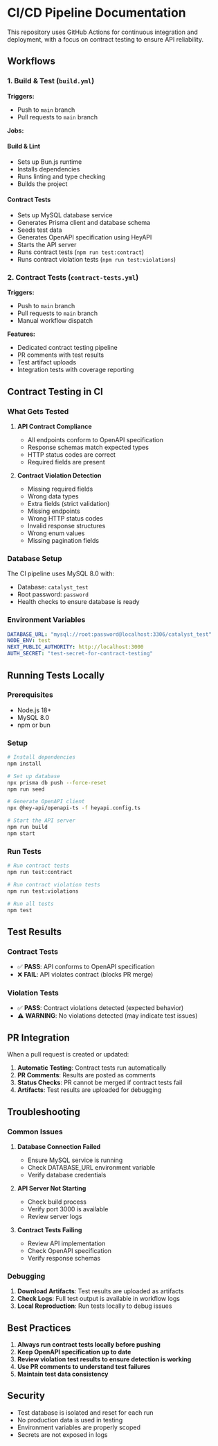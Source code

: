 # CI/CD Pipeline Documentation

This repository uses GitHub Actions for continuous integration and deployment, with a focus on contract testing to ensure API reliability.

## Workflows

### 1. Build & Test (`build.yml`)

**Triggers:**
- Push to `main` branch
- Pull requests to `main` branch

**Jobs:**

#### Build & Lint
- Sets up Bun.js runtime
- Installs dependencies
- Runs linting and type checking
- Builds the project

#### Contract Tests
- Sets up MySQL database service
- Generates Prisma client and database schema
- Seeds test data
- Generates OpenAPI specification using HeyAPI
- Starts the API server
- Runs contract tests (`npm run test:contract`)
- Runs contract violation tests (`npm run test:violations`)

### 2. Contract Tests (`contract-tests.yml`)

**Triggers:**
- Push to `main` branch
- Pull requests to `main` branch
- Manual workflow dispatch

**Features:**
- Dedicated contract testing pipeline
- PR comments with test results
- Test artifact uploads
- Integration tests with coverage reporting

## Contract Testing in CI

### What Gets Tested

1. **API Contract Compliance**
   - All endpoints conform to OpenAPI specification
   - Response schemas match expected types
   - HTTP status codes are correct
   - Required fields are present

2. **Contract Violation Detection**
   - Missing required fields
   - Wrong data types
   - Extra fields (strict validation)
   - Missing endpoints
   - Wrong HTTP status codes
   - Invalid response structures
   - Wrong enum values
   - Missing pagination fields

### Database Setup

The CI pipeline uses MySQL 8.0 with:
- Database: `catalyst_test`
- Root password: `password`
- Health checks to ensure database is ready

### Environment Variables

```yaml
DATABASE_URL: "mysql://root:password@localhost:3306/catalyst_test"
NODE_ENV: test
NEXT_PUBLIC_AUTHORITY: http://localhost:3000
AUTH_SECRET: "test-secret-for-contract-testing"
```

## Running Tests Locally

### Prerequisites
- Node.js 18+
- MySQL 8.0
- npm or bun

### Setup
```bash
# Install dependencies
npm install

# Set up database
npx prisma db push --force-reset
npm run seed

# Generate OpenAPI client
npx @hey-api/openapi-ts -f heyapi.config.ts

# Start the API server
npm run build
npm start
```

### Run Tests
```bash
# Run contract tests
npm run test:contract

# Run contract violation tests
npm run test:violations

# Run all tests
npm test
```

## Test Results

### Contract Tests
- ✅ **PASS**: API conforms to OpenAPI specification
- ❌ **FAIL**: API violates contract (blocks PR merge)

### Violation Tests
- ✅ **PASS**: Contract violations detected (expected behavior)
- ⚠️ **WARNING**: No violations detected (may indicate test issues)

## PR Integration

When a pull request is created or updated:

1. **Automatic Testing**: Contract tests run automatically
2. **PR Comments**: Results are posted as comments
3. **Status Checks**: PR cannot be merged if contract tests fail
4. **Artifacts**: Test results are uploaded for debugging

## Troubleshooting

### Common Issues

1. **Database Connection Failed**
   - Ensure MySQL service is running
   - Check DATABASE_URL environment variable
   - Verify database credentials

2. **API Server Not Starting**
   - Check build process
   - Verify port 3000 is available
   - Review server logs

3. **Contract Tests Failing**
   - Review API implementation
   - Check OpenAPI specification
   - Verify response schemas

### Debugging

1. **Download Artifacts**: Test results are uploaded as artifacts
2. **Check Logs**: Full test output is available in workflow logs
3. **Local Reproduction**: Run tests locally to debug issues

## Best Practices

1. **Always run contract tests locally before pushing**
2. **Keep OpenAPI specification up to date**
3. **Review violation test results to ensure detection is working**
4. **Use PR comments to understand test failures**
5. **Maintain test data consistency**

## Security

- Test database is isolated and reset for each run
- No production data is used in testing
- Environment variables are properly scoped
- Secrets are not exposed in logs 